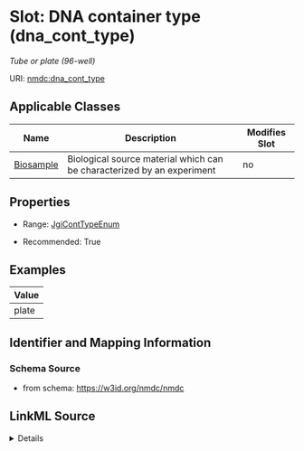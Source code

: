 # Slot: DNA container type (dna_cont_type)


_Tube or plate (96-well)_



URI: [nmdc:dna_cont_type](https://w3id.org/nmdc/dna_cont_type)



<!-- no inheritance hierarchy -->




## Applicable Classes

| Name | Description | Modifies Slot |
| --- | --- | --- |
[Biosample](Biosample.md) | Biological source material which can be characterized by an experiment |  no  |







## Properties

* Range: [JgiContTypeEnum](JgiContTypeEnum.md)

* Recommended: True






## Examples

| Value |
| --- |
| plate |

## Identifier and Mapping Information







### Schema Source


* from schema: https://w3id.org/nmdc/nmdc




## LinkML Source

<details>
```yaml
name: dna_cont_type
description: Tube or plate (96-well)
title: DNA container type
examples:
- value: plate
from_schema: https://w3id.org/nmdc/nmdc
rank: 10
alias: dna_cont_type
domain_of:
- Biosample
slot_group: JGI-Metagenomics
range: JgiContTypeEnum
recommended: true

```
</details>